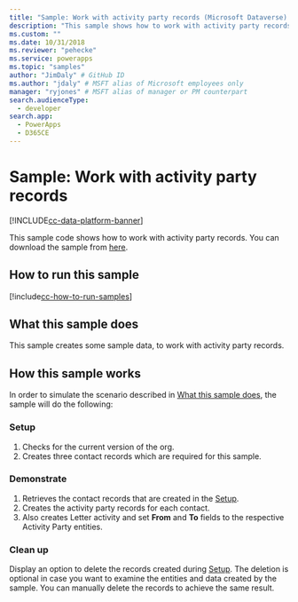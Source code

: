 ```yaml
---
title: "Sample: Work with activity party records (Microsoft Dataverse) | Microsoft Docs" # Intent and product brand in a unique string of 43-59 chars including spaces
description: "This sample shows how to work with activity party records" # 115-145 characters including spaces. This abstract displays in the search result.
ms.custom: ""
ms.date: 10/31/2018
ms.reviewer: "pehecke"
ms.service: powerapps
ms.topic: "samples"
author: "JimDaly" # GitHub ID
ms.author: "jdaly" # MSFT alias of Microsoft employees only
manager: "ryjones" # MSFT alias of manager or PM counterpart
search.audienceType: 
  - developer
search.app: 
  - PowerApps
  - D365CE
---
```

# Sample: Work with activity party records

[!INCLUDE[cc-data-platform-banner](../../../../includes/cc-data-platform-banner.md)]

<!-- https://docs.microsoft.com/dynamics365/customer-engagement/developer/sample-work-activity-party-records -->

This sample code shows how to work with activity party records. You can download the sample from [here](https://github.com/Microsoft/PowerApps-Samples/tree/master/cds/orgsvc/C%23/ActivityPartyRecords).

## How to run this sample

[!include[cc-how-to-run-samples](../../includes/cc-how-to-run-samples.md)]

## What this sample does

This sample creates some sample data, to work with activity party records. 

## How this sample works

In order to simulate the scenario described in [What this sample does](#what-this-sample-does), the sample will do the following:

### Setup

1. Checks for the current version of the org.
1. Creates three contact records which are required for this sample.


### Demonstrate

1. Retrieves the contact records that are created in the [Setup](#setup). 
2. Creates the activity party records for each contact.
3. Also creates Letter activity and set **From** and **To** fields to the respective Activity Party entities.

### Clean up

Display an option to delete the records created during [Setup](#setup). The deletion is optional in case you want to examine the entities and data created by the sample. You can manually delete the records to achieve the same result.
